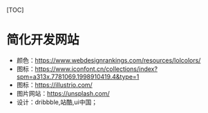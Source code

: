 [TOC]

# 简化开发网站

* 颜色：https://www.webdesignrankings.com/resources/lolcolors/
* 图标：https://www.iconfont.cn/collections/index?spm=a313x.7781069.1998910419.4&type=1
* 图标：https://illustrio.com/
* 图片网站：https://unsplash.com/
* 设计：dribbble,站酷,ui中国；